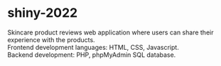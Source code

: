 # shiny-2022
Skincare product reviews web application where users can share their experience with the products.\
Frontend development languages: HTML, CSS, Javascript.\
Backend development: PHP, phpMyAdmin SQL database.
